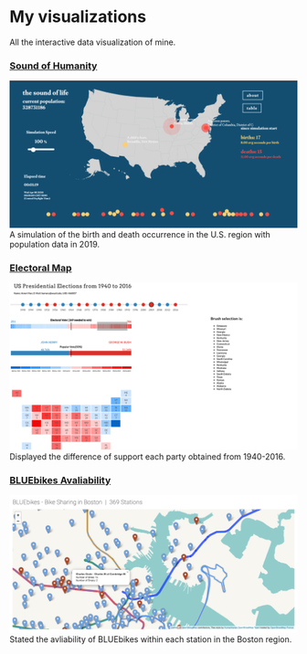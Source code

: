 # My visualizations

All the interactive data visualization of mine.


### [Sound of Humanity](https://washuvis.github.io/soundofhumanity/draft-v4/index.html)
[![Sound of Humanity](img/SoundOfHumanity.png)](https://washuvis.github.io/soundofhumanity/draft-v4/index.html)
A simulation of the birth and death occurrence in the U.S. region with population data in 2019.


### [Electoral Map](datavis/Electoral)

![Election Map](img/ElectionMap.png)
Displayed the difference of support each party obtained from 1940-2016.

### [BLUEbikes Avaliability](datavis/BLUEbikes)
![BLUEbikes](img/bluebikes.png)
Stated the avliability of BLUEbikes within each station in the Boston region.


